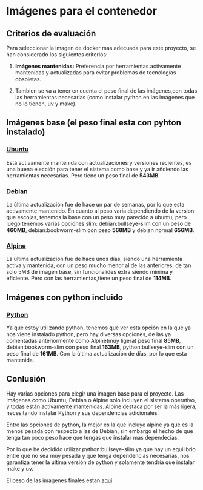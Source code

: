 # Imágenes para el contenedor

## Criterios de evaluación

Para seleccionar la imagen de docker mas adecuada para este proyecto, se han considerado los siguientes criterios:


1. **Imágenes mantenidas:** Preferencia por herramientas activamente mantenidas y actualizadas para evitar problemas de tecnologías obsoletas.

2. Tambien se va a tener en cuenta el peso final de las imágenes,con todas las herramientas necesarias (como instalar python en las imágenes que no lo tienen, uv y make).

## Imágenes base (el peso final esta con pyhton instalado)

### [Ubuntu](https://hub.docker.com/_/ubuntu)
Está activamente mantenida con actualizaciones y versiones recientes, es una buena elección para tener el sistema como base y ya ir añdiendo las herramientas necesarias. Pero tiene un peso final de **543MB**.

### [Debian](https://hub.docker.com/_/debian)
La última actualización fue de hace un par de semanas, por lo que esta activamente mantenido. En cuanto al peso varia dependiendo de la version que escojas, tenemos la base con un peso muy parecido a ubuntu, pero luego tenemos varias opciones slim: debian:bullseye-slim con un peso de **460MB**, debian:bookworm-slim con peso **568MB** y debian normal **656MB**.

### [Alpine](https://hub.docker.com/_/alpine)
La última actualización fue de hace unos días, siendo una herramienta activa y mantenida, con un peso mucho menor al de las anteriores, de tan solo 5MB de imagen base, sin funcionalides extra siendo mínima y eficiente. Pero con las herramientas,tiene un peso final de **114MB**.


## Imágenes con python incluido 

### [Python](https://hub.docker.com/_/python)
Ya que estoy utilizando python, tenemos que ver esta opción en la que ya nos viene instalado python, pero hay diversas opciones, de las ya comentadas anteriormente como Alpine(muy ligera) peso final **85MB**, debian:bookworm-slim con peso final **163MB**, python:bullseye-slim con un peso final de **161MB**. Con la última actualización  de días, por lo que esta mantenida.



## Conlusión

Hay varias opciones para elegir una imagen base para el proyecto. Las imágenes como Ubuntu, Debian o Alpine solo incluyen el sistema operativo, y todas están activamente mantenidas. Alpine destaca por ser la más ligera, necesitando  instalar Python y sus dependencias adicionales.

Entre las opciones de python, la mejor es la que incluye alpine ya que es la menos pesada con respecto a las de Debian, sin embargo el hecho de que tenga tan poco peso hace que tengas que instalar mas dependecias.

Por lo que he decidido utilizar python:bullseye-slim ya que hay un equilibrio entre que no sea muy pesada y que tenga dependencias necesarias, nos garantiza tener la última versión de python y solamente tendría que instalar make y uv.

El peso de las imágenes finales estan [aquí](https://github.com/lmchaves/OrganizarTaller/tree/Objetivo-1/docs/imgs/peso_imagenes.png).